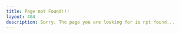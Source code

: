 ```yaml
---
title: Page not Found!!!
layout: 404
description: Sorry, The page you are looking for is npt found...
---
```

